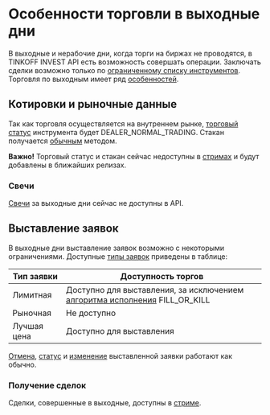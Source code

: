 # Особенности торговли в выходные дни

В выходные и нерабочие дни, когда торги на биржах не проводятся, в TINKOFF INVEST API есть возможность совершать операции.
Заключать сделки возможно только по [ограниченному списку инструментов](/investAPI/faq_instruments/#_20).
Торговля по выходным имеет ряд [особенностей](https://www.tinkoff.ru/finance/blog/weekend-trading/).


## Котировки и рыночные данные

Так как торговля осуществляется на внутреннем рынке, [торговый статус](/investAPI/marketdata/#gettradingstatus) инструмента будет DEALER_NORMAL_TRADING.
Стакан получается [обычным](/investAPI/marketdata/#getorderbook) методом.

**Важно!** Торговый статус и стакан сейчас недоступны в [стримах](/investAPI/head-marketdata/#bidirectional-stream) и будут добавлены в ближайших релизах.

### Свечи

[Свечи](/investAPI/marketdata/#getcandles) за выходные дни сейчас не доступны в API.

## Выставление заявок

В выходные дни выставление заявок возможно с некоторыми ограничениями. Доступные [типы заявок](/investAPI/orders/#ordertype) приведены в таблице:

|Тип заявки|Доступность торгов|
|---|---|
Лимитная|Доступно для выставления, за исключением [алгоритма исполнения](/investAPI/orders/#timeinforcetype) FILL_OR_KILL|
Рыночная|Не доступно|
Лучшая цена|Доступно для выставления|

[Отмена](/investAPI/orders/#cancelorder), [cтатус](/investAPI/orders/#getorderstate) и [изменение](/investAPI/orders/#replaceorder) выставленной заявки работают как обычно.

### Получение сделок

Сделки, совершенные в выходные, доступны в [стриме](/investAPI/orders/#tradesstream).
